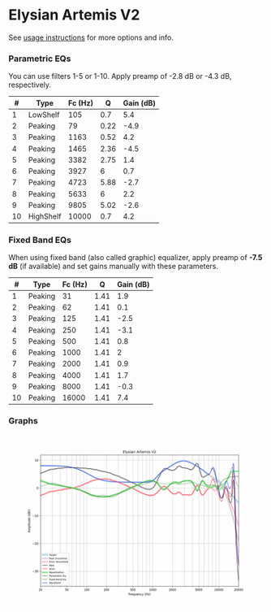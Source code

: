 # Elysian Artemis V2
See [usage instructions](https://github.com/jaakkopasanen/AutoEq#usage) for more options and info.

### Parametric EQs
You can use filters 1-5 or 1-10. Apply preamp of -2.8 dB or -4.3 dB, respectively.

|   # | Type      |   Fc (Hz) |    Q |   Gain (dB) |
|-----|-----------|-----------|------|-------------|
|   1 | LowShelf  |       105 | 0.7  |         5.4 |
|   2 | Peaking   |        79 | 0.22 |        -4.9 |
|   3 | Peaking   |      1163 | 0.52 |         4.2 |
|   4 | Peaking   |      1465 | 2.36 |        -4.5 |
|   5 | Peaking   |      3382 | 2.75 |         1.4 |
|   6 | Peaking   |      3927 | 6    |         0.7 |
|   7 | Peaking   |      4723 | 5.88 |        -2.7 |
|   8 | Peaking   |      5633 | 6    |         2.2 |
|   9 | Peaking   |      9805 | 5.02 |        -2.6 |
|  10 | HighShelf |     10000 | 0.7  |         4.2 |

### Fixed Band EQs
When using fixed band (also called graphic) equalizer, apply preamp of **-7.5 dB** (if available) and set gains manually with these parameters.

|   # | Type    |   Fc (Hz) |    Q |   Gain (dB) |
|-----|---------|-----------|------|-------------|
|   1 | Peaking |        31 | 1.41 |         1.9 |
|   2 | Peaking |        62 | 1.41 |         0.1 |
|   3 | Peaking |       125 | 1.41 |        -2.5 |
|   4 | Peaking |       250 | 1.41 |        -3.1 |
|   5 | Peaking |       500 | 1.41 |         0.8 |
|   6 | Peaking |      1000 | 1.41 |         2   |
|   7 | Peaking |      2000 | 1.41 |         0.9 |
|   8 | Peaking |      4000 | 1.41 |         1.7 |
|   9 | Peaking |      8000 | 1.41 |        -0.3 |
|  10 | Peaking |     16000 | 1.41 |         7.4 |

### Graphs
![](./Elysian%20Artemis%20V2.png)
